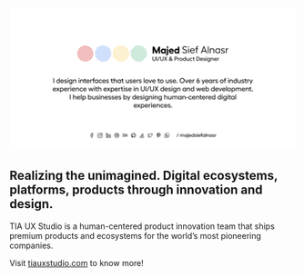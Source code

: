 ![Majed Sief Alnasr - UI/UX & Product Designer](https://github.com/majedsiefalnasr/MajedSiefALnasr/blob/main/images/Cover.png) 

## Realizing the unimagined. Digital ecosystems, platforms, products through innovation and design.

TIA UX Studio is a human-centered product innovation team that ships premium products and ecosystems for the world’s most pioneering companies.

Visit [tiauxstudio.com](https://tiauxstudio.com) to know more!
